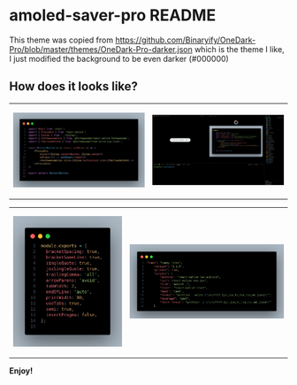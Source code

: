 # amoled-saver-pro README

This theme was copied from https://github.com/Binaryify/OneDark-Pro/blob/master/themes/OneDark-Pro-darker.json which is the theme I like, I just modified the background to be even darker (#000000)

## How does it looks like?

<table>
<tr>
<td>

![THEME]

</td>
<td>

![WORKSPACE]

</td>
</tr>
</table>

<table>
<tr>
<td>

![MAPS]

</td>
<td>

![JSON]

</td>
</tr>
</table>

**Enjoy!**

[THEME]: https://github.com/boterop/amoled_saver_pro/blob/main/screenshots/theme.png?raw=true
[WORKSPACE]: https://github.com/boterop/amoled_saver_pro/blob/main/screenshots/workspace.png?raw=true
[MAPS]: https://github.com/boterop/amoled_saver_pro/blob/main/screenshots/maps.png?raw=true
[JSON]: https://github.com/boterop/amoled_saver_pro/blob/main/screenshots/json.png?raw=true
